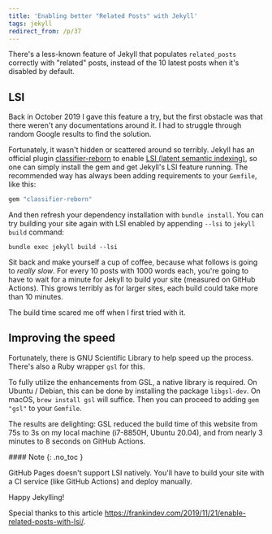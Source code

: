 ```yaml
---
title: 'Enabling better "Related Posts" with Jekyll'
tags: jekyll
redirect_from: /p/37
---
```


There's a less-known feature of Jekyll that populates `related_posts` correctly with "related" posts, instead of the 10 latest posts when it's disabled by default.

## LSI

Back in October 2019 I gave this feature a try, but the first obstacle was that there weren't any documentations around it. I had to struggle through random Google results to find the solution.

Fortunately, it wasn't hidden or scattered around so terribly. Jekyll has an official plugin [classifier-reborn][1] to enable [LSI (latent semantic indexing)][2], so one can simply install the gem and get Jekyll's LSI feature running. The recommended way has always been adding requirements to your `Gemfile`, like this:

```ruby
gem "classifier-reborn"
```

And then refresh your dependency installation with `bundle install`. You can try building your site again with LSI enabled by appending `--lsi` to `jekyll build` command:

```shell
bundle exec jekyll build --lsi
```

Sit back and make yourself a cup of coffee, because what follows is going to *really slow*. For every 10 posts with 1000 words each, you're going to have to wait for a minute for Jekyll to build your site (measured on GitHub Actions). This grows terribly as for larger sites, each build could take more than 10 minutes.

The build time scared me off when I first tried with it.

## Improving the speed

Fortunately, there is GNU Scientific Library to help speed up the process. There's also a Ruby wrapper `gsl` for this.

To fully utilize the enhancements from GSL, a native library is required. On Ubuntu / Debian, this can be done by installing the package `libgsl-dev`. On macOS, `brew install gsl` will suffice. Then you can proceed to adding `gem "gsl"` to your `Gemfile`.

The results are delighting: GSL reduced the build time of this website from 75s to 3s on my local machine (i7-8850H, Ubuntu 20.04), and from nearly 3 minutes to 8 seconds on GitHub Actions.

<div class="notice--primary" markdown="1">
#### <i class="fas fa-lightbulb"></i> Note
{: .no_toc }

GitHub Pages doesn't support LSI natively. You'll have to build your site with a CI service (like GitHub Actions) and deploy manually.
</div>

Happy Jekylling!

Special thanks to this article <https://frankindev.com/2019/11/21/enable-related-posts-with-lsi/>.


  [1]: https://github.com/jekyll/classifier-reborn
  [2]: https://jekyll.github.io/classifier-reborn/lsi
